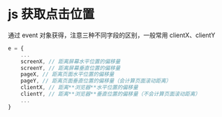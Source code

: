# js 获取点击位置

通过 event 对象获得，注意三种不同字段的区别，一般常用 clientX、clientY

```js
e = {
    ...
    screenX, // 距离屏幕水平位置的偏移量
    screenY, // 距离屏幕垂直位置的偏移量
    pageX, // 距离页面水平位置的偏移量
    pageY, // 距离页面垂直位置的偏移量（会计算页面滚动距离）
    clientX, // 距离**浏览器**水平位置的偏移量
    clientY, // 距离**浏览器**垂直位置的偏移量（不会计算页面滚动距离）
    ...
}
```